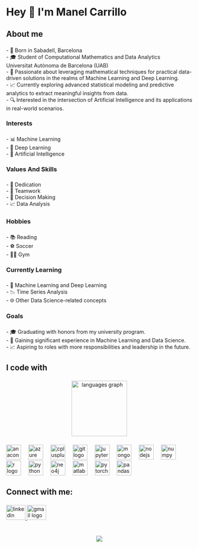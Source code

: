 <h1 align="left">Hey 👋 I'm Manel Carrillo</h1>

###

<h2 align="left">About me</h2>

###

<p align="left">- 📍 Born in Sabadell, Barcelona<br>- 🎓 Student of Computational Mathematics and Data Analytics<br>Universitat Autònoma de Barcelona (UAB)<br>- 🌟 Passionate about leveraging mathematical techniques for practical data-driven solutions in the realms of Machine Learning and Deep Learning.<br>- 📈 Currently exploring advanced statistical modeling and predictive analytics to extract meaningful insights from data.<br>- 🔍 Interested in the intersection of Artificial Intelligence and its applications in real-world scenarios.</p>

###

<h3 align="left">Interests</h3>

###

<p align="left">- 📊 Machine Learning<br>- 🤖 Deep Learning<br>- 🧠 Artificial Intelligence</p>

###

<h3 align="left">Values And Skills</h3>

###

<p align="left">- 💪 Dedication<br>- 👥 Teamwork<br>- 🧩 Decision Making<br>- 📈 Data Analysis</p>

###

<h3 align="left">Hobbies</h3>

###

<p align="left">- 📚 Reading<br>- ⚽ Soccer<br>- 🏋️‍♂️ Gym</p>

###

<h3 align="left">Currently Learning</h3>

###

<p align="left">- 🤖 Machine Learning and Deep Learning<br>- 📉 Time Series Analysis<br>- 🌐 Other Data Science-related concepts</p>

###

<h3 align="left">Goals</h3>

###

<p align="left">- 🎓 Graduating with honors from my university program.<br>- 🚀 Gaining significant experience in Machine Learning and Data Science.<br>- 📈 Aspiring to roles with more responsibilities and leadership in the future.</p>

###

<h2 align="left">I code with</h2>

###

<div align="center">
  <img src="https://github-readme-stats.vercel.app/api/top-langs?username=ManelCM&locale=en&hide_title=false&layout=compact&card_width=320&langs_count=5&theme=dracula&hide_border=false&order=2" height="150" alt="languages graph"  />
</div>

###

<div align="left">
  <img src="https://cdn.jsdelivr.net/gh/devicons/devicon/icons/anaconda/anaconda-original.svg" height="40" alt="anaconda logo"  />
  <img width="12" />
  <img src="https://cdn.jsdelivr.net/gh/devicons/devicon/icons/azure/azure-original.svg" height="40" alt="azure logo"  />
  <img width="12" />
  <img src="https://cdn.jsdelivr.net/gh/devicons/devicon/icons/cplusplus/cplusplus-original.svg" height="40" alt="cplusplus logo"  />
  <img width="12" />
  <img src="https://cdn.jsdelivr.net/gh/devicons/devicon/icons/git/git-original.svg" height="40" alt="git logo"  />
  <img width="12" />
  <img src="https://cdn.jsdelivr.net/gh/devicons/devicon/icons/jupyter/jupyter-original.svg" height="40" alt="jupyter logo"  />
  <img width="12" />
  <img src="https://cdn.jsdelivr.net/gh/devicons/devicon/icons/mongodb/mongodb-original.svg" height="40" alt="mongodb logo"  />
  <img width="12" />
  <img src="https://cdn.jsdelivr.net/gh/devicons/devicon/icons/nodejs/nodejs-original.svg" height="40" alt="nodejs logo"  />
  <img width="12" />
  <img src="https://cdn.jsdelivr.net/gh/devicons/devicon/icons/numpy/numpy-original.svg" height="40" alt="numpy logo"  />
  <img width="12" />
  <img src="https://cdn.jsdelivr.net/gh/devicons/devicon/icons/r/r-original.svg" height="40" alt="r logo"  />
  <img width="12" />
  <img src="https://cdn.jsdelivr.net/gh/devicons/devicon/icons/python/python-original.svg" height="40" alt="python logo"  />
  <img width="12" />
  <img src="https://cdn.jsdelivr.net/gh/devicons/devicon/icons/neo4j/neo4j-original.svg" height="40" alt="neo4j logo"  />
  <img width="12" />
  <img src="https://cdn.jsdelivr.net/gh/devicons/devicon/icons/matlab/matlab-original.svg" height="40" alt="matlab logo"  />
  <img width="12" />
  <img src="https://cdn.jsdelivr.net/gh/devicons/devicon/icons/pytorch/pytorch-original.svg" height="40" alt="pytorch logo"  />
  <img width="12" />
  <img src="https://cdn.jsdelivr.net/gh/devicons/devicon/icons/pandas/pandas-original.svg" height="40" alt="pandas logo"  />
</div>

###

<h2 align="left">Connect with me:</h2>

###

<div align="left">
  <a href="www.linkedin.com/in/manel-carrillo-maíllo" target="_blank">
    <img src="https://raw.githubusercontent.com/maurodesouza/profile-readme-generator/master/src/assets/icons/social/linkedin/default.svg" width="52" height="40" alt="linkedin logo"  />
  </a>
  <a href="manelcarrillomaillo@gmail.com" target="_blank">
    <img src="https://raw.githubusercontent.com/maurodesouza/profile-readme-generator/master/src/assets/icons/social/gmail/default.svg" width="52" height="40" alt="gmail logo"  />
  </a>
</div>

###

<br clear="both">

<div align="center">
  <img src="https://profile-counter.glitch.me/ManelCM/count.svg?"  />
</div>

###



###
